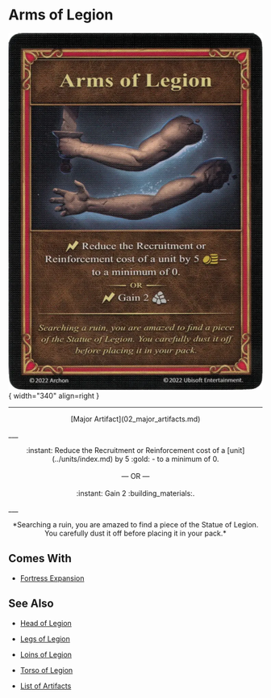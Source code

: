 # Arms of Legion

![Arms of Legion](../assets/artifacts_major-arms_of_legion.webp){ width="340" align=right }
___
<p style="text-align: center;" markdown>[Major Artifact](02_major_artifacts.md)</p>
___
<p style="text-align: center;" markdown>:instant: Reduce the Recruitment or Reinforcement cost of a [unit](../units/index.md) by 5 :gold: - to a minimum of 0.<br><br>— OR —<br><br>:instant: Gain 2 :building_materials:.</p>
___
<p style="text-align: center;" markdown>*Searching a ruin, you are amazed to find a piece of the Statue of Legion. You carefully dust it off before placing it in your pack.*</p>


## Comes With

- [Fortress Expansion](../content/fortress_expansion.md)


## See Also

- [Head of Legion](head_of_legion.md)
- [Legs of Legion](legs_of_legion.md)
- [Loins of Legion](loins_of_legion.md)
- [Torso of Legion](torso_of_legion.md)

- [List of Artifacts](index.md)
